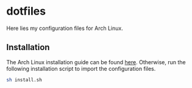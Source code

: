 # dotfiles

Here lies my configuration files for Arch Linux.

## Installation

The Arch Linux installation guide can be found [here](https://github.com/winstxnhdw/winstxnhdw/wiki/Setting-up-Arch-Linux). Otherwise, run the following installation script to import the configuration files.

```bash
sh install.sh
```
